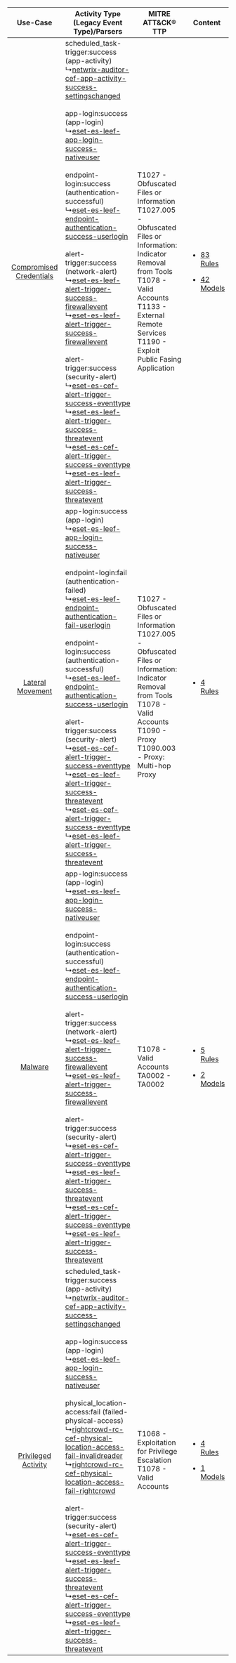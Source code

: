|    Use-Case    | Activity Type (Legacy Event Type)/Parsers    | MITRE ATT&CK® TTP    | Content    |
|:----:| ---- | ---- | ---- |
| [Compromised Credentials](../../../UseCases/uc_compromised_credentials.md) |  scheduled_task-trigger:success (app-activity)<br> ↳[netwrix-auditor-cef-app-activity-success-settingschanged](Ps/pC_netwrixauditorcefappactivitysuccesssettingschanged.md)<br><br> app-login:success (app-login)<br> ↳[eset-es-leef-app-login-success-nativeuser](Ps/pC_esetesleefapploginsuccessnativeuser.md)<br><br> endpoint-login:success (authentication-successful)<br> ↳[eset-es-leef-endpoint-authentication-success-userlogin](Ps/pC_esetesleefendpointauthenticationsuccessuserlogin.md)<br><br> alert-trigger:success (network-alert)<br> ↳[eset-es-leef-alert-trigger-success-firewallevent](Ps/pC_esetesleefalerttriggersuccessfirewallevent.md)<br> ↳[eset-es-leef-alert-trigger-success-firewallevent](Ps/pC_esetesleefalerttriggersuccessfirewallevent.md)<br><br> alert-trigger:success (security-alert)<br> ↳[eset-es-cef-alert-trigger-success-eventtype](Ps/pC_esetescefalerttriggersuccesseventtype.md)<br> ↳[eset-es-leef-alert-trigger-success-threatevent](Ps/pC_esetesleefalerttriggersuccessthreatevent.md)<br> ↳[eset-es-cef-alert-trigger-success-eventtype](Ps/pC_esetescefalerttriggersuccesseventtype.md)<br> ↳[eset-es-leef-alert-trigger-success-threatevent](Ps/pC_esetesleefalerttriggersuccessthreatevent.md)<br> | T1027 - Obfuscated Files or Information<br>T1027.005 - Obfuscated Files or Information: Indicator Removal from Tools<br>T1078 - Valid Accounts<br>T1133 - External Remote Services<br>T1190 - Exploit Public Fasing Application<br> | [<ul><li>83 Rules</li></ul><ul><li>42 Models</li></ul>](RM/r_m_eset_eset_endpoint_security_Compromised_Credentials.md) |
|        [Lateral Movement](../../../UseCases/uc_lateral_movement.md)        |  app-login:success (app-login)<br> ↳[eset-es-leef-app-login-success-nativeuser](Ps/pC_esetesleefapploginsuccessnativeuser.md)<br><br> endpoint-login:fail (authentication-failed)<br> ↳[eset-es-leef-endpoint-authentication-fail-userlogin](Ps/pC_esetesleefendpointauthenticationfailuserlogin.md)<br><br> endpoint-login:success (authentication-successful)<br> ↳[eset-es-leef-endpoint-authentication-success-userlogin](Ps/pC_esetesleefendpointauthenticationsuccessuserlogin.md)<br><br> alert-trigger:success (security-alert)<br> ↳[eset-es-cef-alert-trigger-success-eventtype](Ps/pC_esetescefalerttriggersuccesseventtype.md)<br> ↳[eset-es-leef-alert-trigger-success-threatevent](Ps/pC_esetesleefalerttriggersuccessthreatevent.md)<br> ↳[eset-es-cef-alert-trigger-success-eventtype](Ps/pC_esetescefalerttriggersuccesseventtype.md)<br> ↳[eset-es-leef-alert-trigger-success-threatevent](Ps/pC_esetesleefalerttriggersuccessthreatevent.md)<br>    | T1027 - Obfuscated Files or Information<br>T1027.005 - Obfuscated Files or Information: Indicator Removal from Tools<br>T1078 - Valid Accounts<br>T1090 - Proxy<br>T1090.003 - Proxy: Multi-hop Proxy<br>    | [<ul><li>4 Rules</li></ul>](RM/r_m_eset_eset_endpoint_security_Lateral_Movement.md)    |
|    [Malware](../../../UseCases/uc_malware.md)    |  app-login:success (app-login)<br> ↳[eset-es-leef-app-login-success-nativeuser](Ps/pC_esetesleefapploginsuccessnativeuser.md)<br><br> endpoint-login:success (authentication-successful)<br> ↳[eset-es-leef-endpoint-authentication-success-userlogin](Ps/pC_esetesleefendpointauthenticationsuccessuserlogin.md)<br><br> alert-trigger:success (network-alert)<br> ↳[eset-es-leef-alert-trigger-success-firewallevent](Ps/pC_esetesleefalerttriggersuccessfirewallevent.md)<br> ↳[eset-es-leef-alert-trigger-success-firewallevent](Ps/pC_esetesleefalerttriggersuccessfirewallevent.md)<br><br> alert-trigger:success (security-alert)<br> ↳[eset-es-cef-alert-trigger-success-eventtype](Ps/pC_esetescefalerttriggersuccesseventtype.md)<br> ↳[eset-es-leef-alert-trigger-success-threatevent](Ps/pC_esetesleefalerttriggersuccessthreatevent.md)<br> ↳[eset-es-cef-alert-trigger-success-eventtype](Ps/pC_esetescefalerttriggersuccesseventtype.md)<br> ↳[eset-es-leef-alert-trigger-success-threatevent](Ps/pC_esetesleefalerttriggersuccessthreatevent.md)<br>    | T1078 - Valid Accounts<br>TA0002 - TA0002<br>    | [<ul><li>5 Rules</li></ul><ul><li>2 Models</li></ul>](RM/r_m_eset_eset_endpoint_security_Malware.md)    |
|     [Privileged Activity](../../../UseCases/uc_privileged_activity.md)     |  scheduled_task-trigger:success (app-activity)<br> ↳[netwrix-auditor-cef-app-activity-success-settingschanged](Ps/pC_netwrixauditorcefappactivitysuccesssettingschanged.md)<br><br> app-login:success (app-login)<br> ↳[eset-es-leef-app-login-success-nativeuser](Ps/pC_esetesleefapploginsuccessnativeuser.md)<br><br> physical_location-access:fail (failed-physical-access)<br> ↳[rightcrowd-rc-cef-physical-location-access-fail-invalidreader](Ps/pC_rightcrowdrccefphysicallocationaccessfailinvalidreader.md)<br> ↳[rightcrowd-rc-cef-physical-location-access-fail-rightcrowd](Ps/pC_rightcrowdrccefphysicallocationaccessfailrightcrowd.md)<br><br> alert-trigger:success (security-alert)<br> ↳[eset-es-cef-alert-trigger-success-eventtype](Ps/pC_esetescefalerttriggersuccesseventtype.md)<br> ↳[eset-es-leef-alert-trigger-success-threatevent](Ps/pC_esetesleefalerttriggersuccessthreatevent.md)<br> ↳[eset-es-cef-alert-trigger-success-eventtype](Ps/pC_esetescefalerttriggersuccesseventtype.md)<br> ↳[eset-es-leef-alert-trigger-success-threatevent](Ps/pC_esetesleefalerttriggersuccessthreatevent.md)<br>    | T1068 - Exploitation for Privilege Escalation<br>T1078 - Valid Accounts<br>    | [<ul><li>4 Rules</li></ul><ul><li>1 Models</li></ul>](RM/r_m_eset_eset_endpoint_security_Privileged_Activity.md)       |